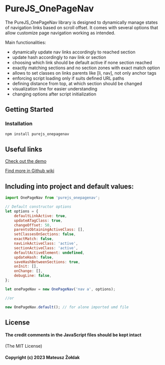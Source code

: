 # PureJS_OnePageNav

The PureJS_OnePageNav library is designed to dynamically manage states of navigation links based on scroll offset. It comes with several options that allow customize page navigation working as intended.

Main functionalities:

-   dynamically update nav links accordingly to reached section
-   update hash accordingly to nav link or section
-   choosing which link should be default active if none section reached
-   exactly matching sections and no section zones with exact match option
-   allows to set classes on links parents like [li, nav], not only anchor tags
-   enforcing script loading only if suits defined URL paths
-   defining distance from top, at which section should be changed
-   visualization line for easier understanding
-   changing options after script initialization

## Getting Started

### Installation

```sh
npm install purejs_onepagenav
```

## Useful links

[Check out the demo](https://m-zoldak.github.io/PureJS_OnePageNav/demo/)

[Find more in Github wiki](https://github.com/m-zoldak/PureJS_OnePageNav/wiki/Configuration)

## Including into project and default values:

```js
import OnePageNav from 'purejs_onepagenav';

// Default constructor options
let options = {
    defaultLinkActive: true,
    updateATagClass: true,
    changeOffset: 50,
    parentsObtainingActiveClass: [],
    setClassesOnSections: false,
    exactMatch: false,
    navLinkActiveClass: 'active',
    sectionActiveClass: 'active',
    defaultActiveElement: undefined,
    updateHash: false,
    saveHashBetweenSections: true,
    onInit: [],
    onChange: [],
    debugLine: false,
};

let onePageNav = new OnePageNav('nav a', options);

//or

new OnePageNav.default(); // for alone imported umd file
```

## License

#### The credit comments in the JavaScript files should be kept intact

(The MIT License)

#### Copyright (c) 2023 Mateusz Żołdak
